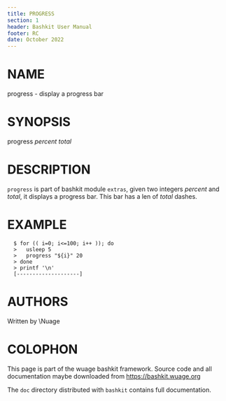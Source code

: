 ```yaml
---
title: PROGRESS
section: 1
header: Bashkit User Manual
footer: RC
date: October 2022
---
```


# NAME

progress - display a progress bar

# SYNOPSIS

progress *percent* *total*

# DESCRIPTION

`progress` is part of bashkit module `extras`, given two integers *percent* and *total*,
it displays a progress bar. This bar has a len of *total* dashes.

# EXAMPLE

      $ for (( i=0; i<=100; i++ )); do
      >   usleep 5
      >   progress "${i}" 20
      > done
      > printf '\n'
      [--------------------]

# AUTHORS
Written by \\Nuage

# COLOPHON
This page is part of the wuage bashkit framework. Source code and all
documentation maybe downloaded from <https://bashkit.wuage.org>

The `doc` directory distributed with `bashkit` contains full documentation.
